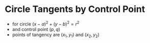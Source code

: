 # Circle Tangents by Control Point

- for circle $(x-a)^2+(y-b)^2=r^2$
- and control point $(p,q)$
- points of tangency are $(x_1,y_1)$ and $(x_2,y_2)$
